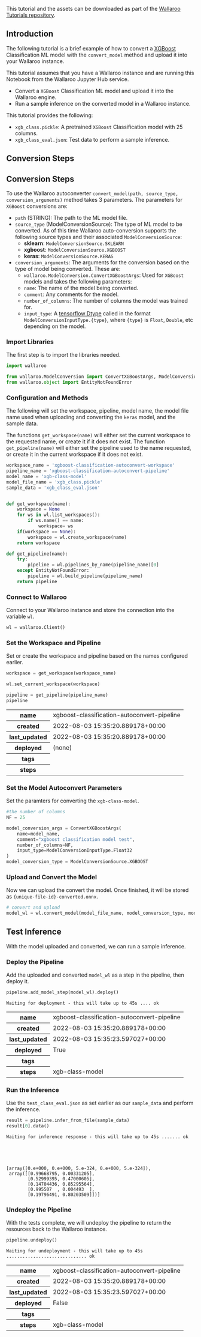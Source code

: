 This tutorial and the assets can be downloaded as part of the [Wallaroo Tutorials repository](https://github.com/WallarooLabs/Wallaroo_Tutorials/releases).

## Introduction

The following tutorial is a brief example of how to convert a [XGBoost](https://xgboost.readthedocs.io/en/stable/index.html) Classification ML model with the `convert_model` method and upload it into your Wallaroo instance.

This tutorial assumes that you have a Wallaroo instance and are running this Notebook from the Wallaroo Jupyter Hub service.

* Convert a `XGBoost` Classification ML model and upload it into the Wallaroo engine.
* Run a sample inference on the converted model in a Wallaroo instance.

This tutorial provides the following:

* `xgb_class.pickle`: A pretrained `XGBoost` Classification model with 25 columns.
* `xgb_class_eval.json`: Test data to perform a sample inference.

## Conversion Steps

## Conversion Steps

To use the Wallaroo autoconverter `convert_model(path, source_type, conversion_arguments)` method takes 3 parameters.  The parameters for `XGBoost` conversions are:

* `path` (STRING):  The path to the ML model file.
* `source_type` (ModelConversionSource): The type of ML model to be converted.  As of this time Wallaroo auto-conversion supports the following source types and their associated `ModelConversionSource`:
  * **sklearn**: `ModelConversionSource.SKLEARN`
  * **xgboost**: `ModelConversionSource.XGBOOST`
  * **keras**: `ModelConversionSource.KERAS`
* `conversion_arguments`:  The arguments for the conversion based on the type of model being converted.  These are:
    * `wallaroo.ModelConversion.ConvertXGBoostArgs`: Used for `XGBoost` models and takes the following parameters:
    * `name`: The name of the model being converted.
    * `comment`: Any comments for the model.
    * `number_of_columns`: The number of columns the model was trained for.
    * `input_type`: A [tensorflow Dtype](https://www.tensorflow.org/api_docs/python/tf/dtypes/DType) called in the format `ModelConversionInputType.{type}`, where `{type}` is `Float`, `Double`, etc depending on the model.

### Import Libraries

The first step is to import the libraries needed.


```python
import wallaroo

from wallaroo.ModelConversion import ConvertXGBoostArgs, ModelConversionSource, ModelConversionInputType
from wallaroo.object import EntityNotFoundError
```

### Configuration and Methods

The following will set the workspace, pipeline, model name, the model file name used when uploading and converting the `keras` model, and the sample data.

The functions `get_workspace(name)` will either set the current workspace to the requested name, or create it if it does not exist.  The function `get_pipeline(name)` will either set the pipeline used to the name requested, or create it in the current workspace if it does not exist.


```python
workspace_name = 'xgboost-classification-autoconvert-workspace'
pipeline_name = 'xgboost-classification-autoconvert-pipeline'
model_name = 'xgb-class-model'
model_file_name = 'xgb_class.pickle'
sample_data = 'xgb_class_eval.json'


def get_workspace(name):
    workspace = None
    for ws in wl.list_workspaces():
        if ws.name() == name:
            workspace= ws
    if(workspace == None):
        workspace = wl.create_workspace(name)
    return workspace

def get_pipeline(name):
    try:
        pipeline = wl.pipelines_by_name(pipeline_name)[0]
    except EntityNotFoundError:
        pipeline = wl.build_pipeline(pipeline_name)
    return pipeline
```

### Connect to Wallaroo

Connect to your Wallaroo instance and store the connection into the variable `wl`.


```python
wl = wallaroo.Client()
```

### Set the Workspace and Pipeline

Set or create the workspace and pipeline based on the names configured earlier.


```python
workspace = get_workspace(workspace_name)

wl.set_current_workspace(workspace)

pipeline = get_pipeline(pipeline_name)
pipeline
```




<table><tr><th>name</th> <td>xgboost-classification-autoconvert-pipeline</td></tr><tr><th>created</th> <td>2022-08-03 15:35:20.889178+00:00</td></tr><tr><th>last_updated</th> <td>2022-08-03 15:35:20.889178+00:00</td></tr><tr><th>deployed</th> <td>(none)</td></tr><tr><th>tags</th> <td></td></tr><tr><th>steps</th> <td></td></tr></table>



### Set the Model Autoconvert Parameters

Set the paramters for converting the `xgb-class-model`.


```python
#the number of columns
NF = 25

model_conversion_args = ConvertXGBoostArgs(
    name=model_name,
    comment="xgboost classification model test",
    number_of_columns=NF,
    input_type=ModelConversionInputType.Float32
)
model_conversion_type = ModelConversionSource.XGBOOST
```

### Upload and Convert the Model

Now we can upload the convert the model.  Once finished, it will be stored as `{unique-file-id}-converted.onnx`.


```python
# convert and upload
model_wl = wl.convert_model(model_file_name, model_conversion_type, model_conversion_args)
```

## Test Inference

With the model uploaded and converted, we can run a sample inference.

### Deploy the Pipeline

Add the uploaded and converted `model_wl` as a step in the pipeline, then deploy it.


```python
pipeline.add_model_step(model_wl).deploy()
```

    Waiting for deployment - this will take up to 45s .... ok





<table><tr><th>name</th> <td>xgboost-classification-autoconvert-pipeline</td></tr><tr><th>created</th> <td>2022-08-03 15:35:20.889178+00:00</td></tr><tr><th>last_updated</th> <td>2022-08-03 15:35:23.597027+00:00</td></tr><tr><th>deployed</th> <td>True</td></tr><tr><th>tags</th> <td></td></tr><tr><th>steps</th> <td>xgb-class-model</td></tr></table>



### Run the Inference

Use the `test_class_eval.json` as set earlier as our `sample_data` and perform the inference.


```python
result = pipeline.infer_from_file(sample_data)
result[0].data()
```

    Waiting for inference response - this will take up to 45s ....... ok





    [array([0.e+000, 0.e+000, 5.e-324, 0.e+000, 5.e-324]),
     array([[0.99668795, 0.00331205],
            [0.52999395, 0.47000605],
            [0.14704436, 0.85295564],
            [0.995507  , 0.004493  ],
            [0.19796491, 0.80203509]])]



### Undeploy the Pipeline

With the tests complete, we will undeploy the pipeline to return the resources back to the Wallaroo instance.


```python
pipeline.undeploy()
```

    Waiting for undeployment - this will take up to 45s .............................. ok





<table><tr><th>name</th> <td>xgboost-classification-autoconvert-pipeline</td></tr><tr><th>created</th> <td>2022-08-03 15:35:20.889178+00:00</td></tr><tr><th>last_updated</th> <td>2022-08-03 15:35:23.597027+00:00</td></tr><tr><th>deployed</th> <td>False</td></tr><tr><th>tags</th> <td></td></tr><tr><th>steps</th> <td>xgb-class-model</td></tr></table>


